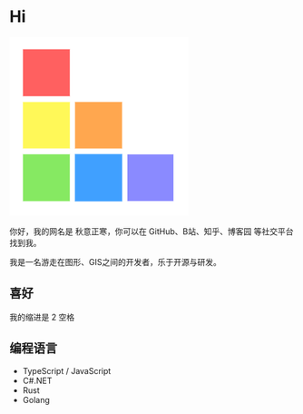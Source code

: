 # Hi

![logo](attachments/logo.webp)

你好，我的网名是 秋意正寒，你可以在 GitHub、B站、知乎、博客园 等社交平台找到我。

我是一名游走在图形、GIS之间的开发者，乐于开源与研发。

## 喜好

我的缩进是 2 空格

## 编程语言

- TypeScript / JavaScript
- C#.NET
- Rust
- Golang

